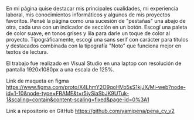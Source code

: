 En mi página quise destacar mis principales cualidades, mi experiencia laboral, mis conocimientos informáticos y algunos de mis proyectos favoritos. Pensé la página como una sucesión de "pestañas" una abajo de otra, cada una con un indicador de sección en un botón.
Escogí una paleta de color suave, en tonos grises y lila para darle un toque de color al proyecto. Tipográficamente, escogí una sans serif con carácter para títulos y destacados combinada con la tipografía "Noto" que funciona mejor en textos de lectura.

El trabajo fue realizado en Visual Studio en una laptop con resolución de pantalla 1920x1080px a una escala de 125%. 

Link de maqueta en figma https://www.figma.com/proto/X4LhmY2O9qoHVb5sS1kjJX/Mi-web?node-id=1-10&node-type=FRAME&t=r5iySiaSbJK9UTuk-1&scaling=contain&content-scaling=fixed&page-id=0%3A1

Link a repositorio en GitHub https://github.com/yamipena/pena_cv_v2

